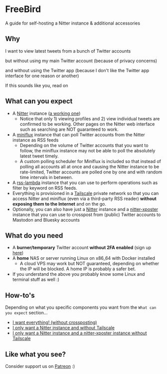 # FreeBird
A guide for self-hosting a Nitter instance & additional accessories

## Why
I want to view latest tweets from a bunch of Twitter accounts

but without using my main Twitter account (because of privacy concerns)

and without using the Twitter app (because I don't like the Twitter app interface for one reason or another)

If this sounds like you, read on

## What can you expect
* A [Nitter](https://github.com/zedeus/nitter) instance ([a working one](https://github.com/zedeus/nitter/issues/983))
    * Notice that only 1) viewing profiles and 2) view individual tweets are confirmed to be working. Other pages on the Nitter web interface such as searching are NOT guaranteed to work.
* A [miniflux](https://github.com/miniflux/v2) instance that can poll Twitter accounts from the Nitter instance as RSS feeds
    * Depending on the volume of Twitter accounts that you want to follow, the miniflux instance may not be able to poll the absolutely latest tweet timely.
    * A custom polling scheduler for Miniflux is included so that instead of polling all accounts all at once and causing the Nitter instance to be rate-limited, Twitter accounts are polled one by one and with random time intervals in between.
* A [rss-lambda](https://github.com/k-t-corp/rss-lambda) instance that you can use to perform operations such as filter by keyword on RSS feeds.
* Everything is provisioned in a [Tailscale](https://tailscale.com/) private network so that you can access Nitter and miniflux (even via a third-party RSS reader) **without exposing them to the Internet** and on the go.
* Optionally, you can also have just a [Nitter](https://github.com/zedeus/nitter) instance and a [nitter-xposter](https://github.com/k-t-corp/nitter-xposter) instance that you can use to crosspost from (public) Twitter accounts to Mastodon and Bluesky accounts

## What do you need
* A **burner/temporary** Twitter account **without 2FA enabled** (sign up [here](https://twitter.com/i/flow/signup))
* A **home** NAS or server running Linux on x86_64 with Docker installed
    * A cloud VPS may work but NOT guaranteed, depending on whether the IP will be blocked. A home IP is probably a safer bet.
* If you understand the above you probably know some Linux and terminal stuff as well :)

## How-to's
Depending on what you specific components you want from the `What can you expect` section...

* [I want everything! (without crossposting)](./docs/i-want-everything-without-crossposting.md)
* [I only want a Nitter instance and without Tailscale](./docs/i-only-want-a-nitter-instance-and-without-tailscale.md)
* [I only want a Nitter instance and a nitter-xposter instance without Tailscale](#i-only-want-a-nitter-instance-and-a-nitter-xposter-instance-without-tailscale)

## Like what you see?
Consider support us on [Patreon](https://www.patreon.com/sekaisoft) :)

